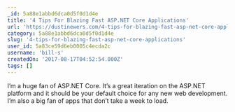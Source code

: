 ```yaml
---
_id: 5a88e1abbd6dca0d5f0d1d4e
title: '4 Tips For Blazing Fast ASP.NET Core Applications'
url: 'https://dustinewers.com/4-tips-for-blazing-fast-asp-net-core-applications/'
category: 5a88e1abbd6dca0d5f0d1d4e
slug: '4-tips-for-blazing-fast-asp-net-core-applications'
user_id: 5a83ce59d6eb0005c4ecda2c
username: 'bill-s'
createdOn: '2017-08-17T04:52:54.000Z'
tags: []
---
```


I’m a huge fan of ASP.NET Core. It’s a great iteration on the ASP.NET platform and it should be your default choice for any new web development. I’m also a big fan of apps that don’t take a week to load.
